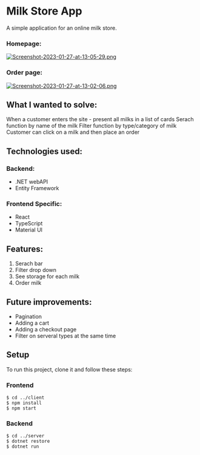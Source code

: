 # Milk Store App

A simple application for an online milk store.

### Homepage:
[![Screenshot-2023-01-27-at-13-05-29.png](https://i.postimg.cc/TYRbZtwh/Screenshot-2023-01-27-at-13-05-29.png)](https://postimg.cc/w3G3NcDd)
### Order page:
[![Screenshot-2023-01-27-at-13-02-06.png](https://i.postimg.cc/d1kkjf4S/Screenshot-2023-01-27-at-13-02-06.png)](https://postimg.cc/8JGz1Z8h)

## What I wanted to solve:

When a customer enters the site - present all milks in a list of cards
Serach function by name of the milk
Filter function by type/category of milk
Customer can click on a milk and then place an order

## Technologies used:

### Backend:

- .NET webAPI 
- Entity Framework

### Frontend Specific:

- React
- TypeScript
- Material UI

## Features:

1. Serach bar
2. Filter drop down
3. See storage for each milk
4. Order milk

## Future improvements:

- Pagination
- Adding a cart
- Adding a checkout page
- Filter on serveral types at the same time

## Setup
To run this project, clone it and follow these steps:

### Frontend
```
$ cd ../client
$ npm install
$ npm start
```
### Backend
```
$ cd ../server
$ dotnet restore
$ dotnet run
```
